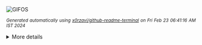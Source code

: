 <div align="justify">
<picture>
    <source media="(prefers-color-scheme: dark)" srcset="https://i.ibb.co/Rpyjp1s/output-gif.gif">
    <source media="(prefers-color-scheme: light)" srcset="https://i.ibb.co/Rpyjp1s/output-gif.gif">
    <img alt="GIFOS" src="https://i.ibb.co/Rpyjp1s/output-gif.gif">
</picture>

<sub><i>Generated automatically using [x0rzavi/github-readme-terminal](https://github.com/x0rzavi/github-readme-terminal) on Fri Feb 23 06:41:16 AM IST 2024</i></sub>

<details>
<summary>More details</summary>

</details>
</div>

<!-- Image deletion URL: https://ibb.co/tMXLMSv/7690126dd3ba80bc83d71b32cc8892bb -->